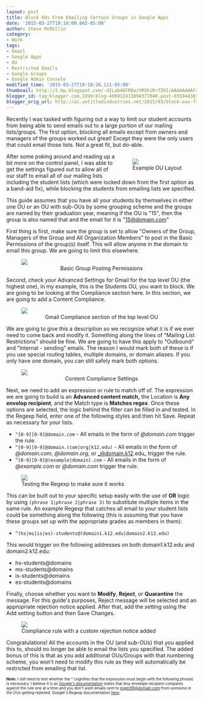 ```yaml
---
layout: post
title: Block OUs From Emailing Certain Groups in Google Apps
date: '2015-03-27T19:18:00.002-05:00'
author: Steve McMillin
category:
- Work
tags:
- Gmail
- Google Apps
- OU
- Restricted Emails
- Google Groups
- Google Admin Console
modified_time: '2015-03-27T19:18:26.111-05:00'
thumbnail: http://2.bp.blogspot.com/-dILab46FRDw/VRXhiRrfZ6I/AAAAAAAAFs8/P3zM8r9mdPs/s72-c/2015-03-27_17-26-27.png
blogger_id: tag:blogger.com,1999:blog-499912413894377040.post-6559443819272437961
blogger_orig_url: http://ai.untitledindustries.net/2015/03/block-ous-from-emailing-certain-groups.html
---
```


Recently I was tasked with figuring out a way to limit our student accounts from being able to send emails out to a large portion of our mailing lists/groups. The first option, blocking all emails except from owners and managers of the groups worked out great! Except they were the only users that could email those lists. Not a great fit, but do-able.
<!--more-->

<figure style="float:right">
	<img src="{{ site.baseurl }}/images/posts/2015-03-27-block-ous-from-emailing-certain-groups/example_ou_setup.png"/>
	<figcaption>Example OU Layout</figcaption>
</figure>
After some poking around and reading up a bit more on the control panel, I was able to get the settings figured out to allow all of our staff to email all of our mailing lists including the student lists (which were locked down from the first option as a band-aid fix), while blocking the students from emailing lists we specified. 

This guide assumes that you have all your students by themselves in either one OU or an OU with sub-OUs by some grouping scheme and the groups are named by their graduation year, meaning if the OU is "15", then the group is also named that and the email for it is "15@domain.com"

First thing is first, make sure the group is set to allow "Owners of the Group, Managers of the Group and All Organization Members" to post in the Basic Permissions of the group(s) itself. This will allow anyone in the domain to email this group. We are going to limit this elsewhere.

<figure style="float:center">
	<img src="{{ site.baseurl }}/images/posts/2015-03-27-block-ous-from-emailing-certain-groups/basic_posting_perms.png"/>
	<figcaption style="text-align: center">Basic Group Posting Permissions</figcaption>
</figure>

Second, check your Advanced Settings for Gmail for the top level OU (the highest one), in my example, this is the Students OU, you want to block. We are going to be looking at the Compliance section here. In this section, we are going to add a Content Compliance.

<figure style="float:center">
	<img src="{{ site.baseurl }}/images/posts/2015-03-27-block-ous-from-emailing-certain-groups/content_compliance.png"/>
	<figcaption style="text-align: center">Gmail Compliance section of the top level OU</figcaption>
</figure>

We are going to give this a description so we recognize what it is if we ever need to come back and modify it. Something along the lines of "Mailing List Restrictions" should be fine. We are going to have this apply to "Outbound" and "Internal - sending" emails. The reason I would mark both of these is if you use special routing tables, multiple domains, or domain aliases. If you only have one domain, you can still safely mark both options.

<figure style="float:center">
	<img src="{{ site.baseurl }}/images/posts/2015-03-27-block-ous-from-emailing-certain-groups/content_compliance.png"/>
	<figcaption style="text-align: center">Content Compliance Settings</figcaption>
</figure>

Next, we need to add an expression or rule to match off of. The expression we are going to build is an **Advanced content match,** the Location is **Any envelop recipient**, and the Match type is **Matches regex**. Once these options are selected, the logic behind the filter can be filled in and tested. In the Regexp field, enter one of the following styles and then hit Save. Repeat as necessary for your lists.


* `^[0-9][0-9]@domain.com` - All emails in the form of _@domain.com_ trigger the rule.
* `^[0-9][0-9]@domain.(com|org|k12.edu)` - All emails in the form of _@domain.com_, _@domain.org_, or _@domain.k12.edu_ trigger the rule.
* `^[0-9][0-9]@(example|domain).com` - All emails in the form of _@example.com_ or _@domain.com_ trigger the rule.

<figure style="float:center">
	<img src="{{ site.baseurl }}/images/posts/2015-03-27-block-ous-from-emailing-certain-groups/testing_regexp.png"/>
	<figcaption>Testing the Regexp to make sure it works</figcaption>
</figure>

This can be built out to your specific setup easily with the use of **OR** logic by using `(phrase 1|phrase 2|phrase 3)` to substitute multiple items in the same rule. An example Regexp that catches all email to your student lists could be something along the following (this is assuming that you have these groups set up with the appropriate grades as members in them):

* `^(hs|ms|is|es)-students@(domain1.k12.edu|domain2.k12.edu)`

This would trigger on the following addresses on both domain1.k12.edu and domain2.k12.edu:
* hs-students@domains
* ms-students@domains
* is-students@domains
* es-students@domains

Finally, choose whether you want to **Modify**, **Reject**, or **Quarantine** the message. For this guide's purposes, Reject message will be selected and an appropriate rejection notice applied. After that, add the setting using the Add setting button and then Save Changes.

<figure style="float:center">
	<img src="{{ site.baseurl }}/images/posts/2015-03-27-block-ous-from-emailing-certain-groups/compliance_match_options.png"/>
	<figcaption>Compliance rule with a custom rejection notice added</figcaption>
</figure>

Congratulations! All the accounts in the OU (and sub-OUs) that you applied this to, should no longer be able to email the lists you specified. The added bonus of this is that as you add additional OUs/Groups with that numbering scheme, you won't need to modify this rule as they will automatically be restricted from emailing that list.

<span style="font-size: x-small;">**Note:** I still need to test whether the ^ (signifies that the expression must begin with the following phrase) is necessary. I believe it is as [Google's documentation](https://support.google.com/a/answer/1346934?hl=en) states that Any envelope recipient compares against the rule one at a time and you don't want emails sent to roger09@domain.com from someone in the OUs getting rejected. Google's Regexp documentation [here](https://support.google.com/a/answer/1346938?hl=en).</span>